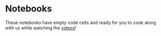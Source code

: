 # Notebooks

These notebooks have empty code cells and ready for you to code along with us while watching the [videos](https://github.com/hercodecamp/HERCODECAMP2020-Virtual/tree/master/Videos)!
